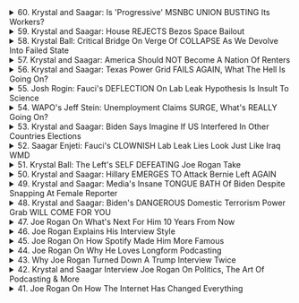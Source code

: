 <details>
<summary>60. Krystal and Saagar: Is 'Progressive' MSNBC UNION BUSTING Its Workers?</summary><br>

<a href="https://www.youtube.com/watch?v=vZ6sx38zY5s" target="_blank">
    <img src="https://img.youtube.com/vi/vZ6sx38zY5s/maxresdefault.jpg" 
        alt="[Youtube]" width="200">
</a>

# Krystal and Saagar: Is 'Progressive' MSNBC UNION BUSTING Its Workers?


</details>

<details>
<summary>59. Krystal and Saagar: House REJECTS Bezos Space Bailout</summary><br>

<a href="https://www.youtube.com/watch?v=kRbk7kltl0I" target="_blank">
    <img src="https://img.youtube.com/vi/kRbk7kltl0I/maxresdefault.jpg" 
        alt="[Youtube]" width="200">
</a>

# Krystal and Saagar: House REJECTS Bezos Space Bailout


</details>

<details>
<summary>58. Krystal Ball: Critical Bridge On Verge Of COLLAPSE As We Devolve Into Failed State</summary><br>

<a href="https://www.youtube.com/watch?v=Jwo8DT4_jfU" target="_blank">
    <img src="https://img.youtube.com/vi/Jwo8DT4_jfU/maxresdefault.jpg" 
        alt="[Youtube]" width="200">
</a>

# Krystal Ball: Critical Bridge On Verge Of COLLAPSE As We Devolve Into Failed State


</details>

<details>
<summary>57. Krystal and Saagar: America Should NOT Become A Nation Of Renters</summary><br>

<a href="https://www.youtube.com/watch?v=OIXkeYYum6k" target="_blank">
    <img src="https://img.youtube.com/vi/OIXkeYYum6k/maxresdefault.jpg" 
        alt="[Youtube]" width="200">
</a>

# Krystal and Saagar: America Should NOT Become A Nation Of Renters


</details>

<details>
<summary>56. Krystal and Saagar: Texas Power Grid FAILS AGAIN, What The Hell Is Going On?</summary><br>

<a href="https://www.youtube.com/watch?v=Fhu9ZNSjx8A" target="_blank">
    <img src="https://img.youtube.com/vi/Fhu9ZNSjx8A/maxresdefault.jpg" 
        alt="[Youtube]" width="200">
</a>

# Krystal and Saagar: Texas Power Grid FAILS AGAIN, What The Hell Is Going On?


</details>

<details>
<summary>55. Josh Rogin: Fauci's DEFLECTION On Lab Leak Hypothesis Is Insult To Science</summary><br>

<a href="https://www.youtube.com/watch?v=aU211GBuMgE" target="_blank">
    <img src="https://img.youtube.com/vi/aU211GBuMgE/maxresdefault.jpg" 
        alt="[Youtube]" width="200">
</a>

# Josh Rogin: Fauci's DEFLECTION On Lab Leak Hypothesis Is Insult To Science


</details>

<details>
<summary>54. WAPO's Jeff Stein: Unemployment Claims SURGE, What's REALLY Going On?</summary><br>

<a href="https://www.youtube.com/watch?v=x7NFrdc-j5Y" target="_blank">
    <img src="https://img.youtube.com/vi/x7NFrdc-j5Y/maxresdefault.jpg" 
        alt="[Youtube]" width="200">
</a>

# WAPO's Jeff Stein: Unemployment Claims SURGE, What's REALLY Going On?


</details>

<details>
<summary>53. Krystal and Saagar: Biden Says Imagine If US Interfered In Other Countries Elections</summary><br>

<a href="https://www.youtube.com/watch?v=ux8c0_lM780" target="_blank">
    <img src="https://img.youtube.com/vi/ux8c0_lM780/maxresdefault.jpg" 
        alt="[Youtube]" width="200">
</a>

# Krystal and Saagar: Biden Says Imagine If US Interfered In Other Countries Elections


</details>

<details>
<summary>52. Saagar Enjeti: Fauci's CLOWNISH Lab Leak Lies Look Just Like Iraq WMD</summary><br>

<a href="https://www.youtube.com/watch?v=j6m49HAfRmk" target="_blank">
    <img src="https://img.youtube.com/vi/j6m49HAfRmk/maxresdefault.jpg" 
        alt="[Youtube]" width="200">
</a>

# Saagar Enjeti: Fauci's CLOWNISH Lab Leak Lies Look Just Like Iraq WMD


</details>

<details>
<summary>51. Krystal Ball: The Left's SELF DEFEATING Joe Rogan Take</summary><br>

<a href="https://www.youtube.com/watch?v=Me2QEuNNVkg" target="_blank">
    <img src="https://img.youtube.com/vi/Me2QEuNNVkg/maxresdefault.jpg" 
        alt="[Youtube]" width="200">
</a>

# Krystal Ball: The Left's SELF DEFEATING Joe Rogan Take


</details>

<details>
<summary>50. Krystal and Saagar: Hillary EMERGES TO Attack Bernie Left AGAIN</summary><br>

<a href="https://www.youtube.com/watch?v=BBI0UDcRTqQ" target="_blank">
    <img src="https://img.youtube.com/vi/BBI0UDcRTqQ/maxresdefault.jpg" 
        alt="[Youtube]" width="200">
</a>

# Krystal and Saagar: Hillary EMERGES TO Attack Bernie Left AGAIN


</details>

<details>
<summary>49. Krystal and Saagar: Media's Insane TONGUE BATH Of Biden Despite Snapping At Female Reporter</summary><br>

<a href="https://www.youtube.com/watch?v=-woaODrs370" target="_blank">
    <img src="https://img.youtube.com/vi/-woaODrs370/maxresdefault.jpg" 
        alt="[Youtube]" width="200">
</a>

# Krystal and Saagar: Media's Insane TONGUE BATH Of Biden Despite Snapping At Female Reporter


</details>

<details>
<summary>48. Krystal and Saagar: Biden's DANGEROUS Domestic Terrorism Power Grab WILL COME FOR YOU</summary><br>

<a href="https://www.youtube.com/watch?v=5cmhYHCu_0Y" target="_blank">
    <img src="https://img.youtube.com/vi/5cmhYHCu_0Y/maxresdefault.jpg" 
        alt="[Youtube]" width="200">
</a>

# Krystal and Saagar: Biden's DANGEROUS Domestic Terrorism Power Grab WILL COME FOR YOU


</details>

<details>
<summary>47. Joe Rogan On What's Next For Him 10 Years From Now</summary><br>

<a href="https://www.youtube.com/watch?v=v7IgK13fJJs" target="_blank">
    <img src="https://img.youtube.com/vi/v7IgK13fJJs/maxresdefault.jpg" 
        alt="[Youtube]" width="200">
</a>

# Joe Rogan On What's Next For Him 10 Years From Now


</details>

<details>
<summary>46. Joe Rogan Explains His Interview Style</summary><br>

<a href="https://www.youtube.com/watch?v=uP62FNQTI-o" target="_blank">
    <img src="https://img.youtube.com/vi/uP62FNQTI-o/maxresdefault.jpg" 
        alt="[Youtube]" width="200">
</a>

# Joe Rogan Explains His Interview Style


</details>

<details>
<summary>45. Joe Rogan On How Spotify Made Him More Famous</summary><br>

<a href="https://www.youtube.com/watch?v=_3uU85FvBZ0" target="_blank">
    <img src="https://img.youtube.com/vi/_3uU85FvBZ0/maxresdefault.jpg" 
        alt="[Youtube]" width="200">
</a>

# Joe Rogan On How Spotify Made Him More Famous


</details>

<details>
<summary>44. Joe Rogan On Why He Loves Longform Podcasting</summary><br>

<a href="https://www.youtube.com/watch?v=ZY-u0RUJU9Y" target="_blank">
    <img src="https://img.youtube.com/vi/ZY-u0RUJU9Y/maxresdefault.jpg" 
        alt="[Youtube]" width="200">
</a>

# Joe Rogan On Why He Loves Longform Podcasting


</details>

<details>
<summary>43. Why Joe Rogan Turned Down A Trump Interview Twice</summary><br>

<a href="https://www.youtube.com/watch?v=MSSF0pyJpsY" target="_blank">
    <img src="https://img.youtube.com/vi/MSSF0pyJpsY/maxresdefault.jpg" 
        alt="[Youtube]" width="200">
</a>

# Why Joe Rogan Turned Down A Trump Interview Twice


</details>

<details>
<summary>42. Krystal and Saagar Interview Joe Rogan On Politics, The Art Of Podcasting & More</summary><br>

<a href="https://www.youtube.com/watch?v=ZTJSUR1lbiI" target="_blank">
    <img src="https://img.youtube.com/vi/ZTJSUR1lbiI/maxresdefault.jpg" 
        alt="[Youtube]" width="200">
</a>

# Krystal and Saagar Interview Joe Rogan On Politics, The Art Of Podcasting & More


</details>

<details>
<summary>41. Joe Rogan On How The Internet Has Changed Everything</summary><br>

<a href="https://www.youtube.com/watch?v=F8PyBkzG-nE" target="_blank">
    <img src="https://img.youtube.com/vi/F8PyBkzG-nE/maxresdefault.jpg" 
        alt="[Youtube]" width="200">
</a>

# Joe Rogan On How The Internet Has Changed Everything


</details>

